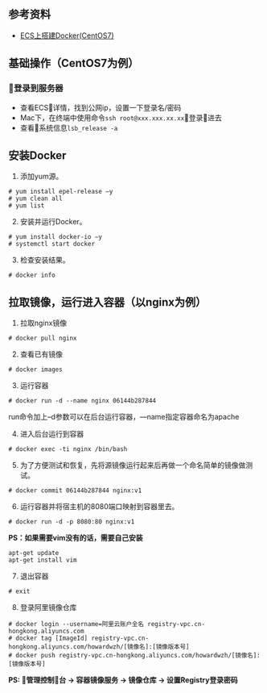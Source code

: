 ## 参考资料
- [ECS上搭建Docker(CentOS7)](https://help.aliyun.com/document_detail/51853.html)

## 基础操作（CentOS7为例）
### 登录到服务器
- 查看ECS详情，找到公网ip，设置一下登录名/密码
- Mac下，在终端中使用命令`ssh root@xxx.xxx.xx.xx`登录进去
- 查看系统信息`lsb_release -a`

## 安装Docker
1. 添加yum源。
```
# yum install epel-release –y
# yum clean all
# yum list
```

2. 安装并运行Docker。
```
# yum install docker-io –y
# systemctl start docker
```

3. 检查安装结果。
```
# docker info
```

## 拉取镜像，运行进入容器（以nginx为例）
1. 拉取nginx镜像
```
# docker pull nginx
```

2. 查看已有镜像
```
# docker images
```

3. 运行容器
```
# docker run -d --name nginx 06144b287844
```
run命令加上–d参数可以在后台运行容器，—name指定容器命名为apache

4. 进入后台运行到容器
```
# docker exec -ti nginx /bin/bash
```

5. 为了方便测试和恢复，先将源镜像运行起来后再做一个命名简单的镜像做测试。
```
# docker commit 06144b287844 nginx:v1
```

6. 运行容器并将宿主机的8080端口映射到容器里去。
```
# docker run -d -p 8080:80 nginx:v1
```

**PS：如果需要vim没有的话，需要自己安装**
```
apt-get update
apt-get install vim
```

7. 退出容器
```
# exit
```

8. 登录阿里镜像仓库
```
# docker login --username=阿里云账户全名 registry-vpc.cn-hongkong.aliyuncs.com
# docker tag [ImageId] registry-vpc.cn-hongkong.aliyuncs.com/howardwzh/[镜像名]:[镜像版本号]
# docker push registry-vpc.cn-hongkong.aliyuncs.com/howardwzh/[镜像名]:[镜像版本号]
```
**PS: 管理控制台 -> 容器镜像服务 -> 镜像仓库 -> 设置Registry登录密码**